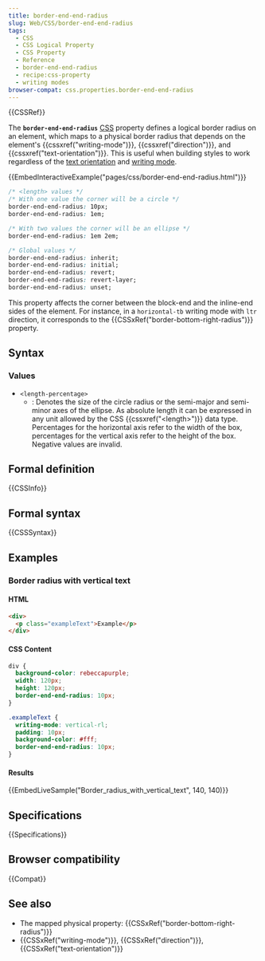```yaml
---
title: border-end-end-radius
slug: Web/CSS/border-end-end-radius
tags:
  - CSS
  - CSS Logical Property
  - CSS Property
  - Reference
  - border-end-end-radius
  - recipe:css-property
  - writing modes
browser-compat: css.properties.border-end-end-radius
---
```

{{CSSRef}}

The **`border-end-end-radius`** [CSS](/en-US/docs/Web/CSS) property defines a logical border radius on an element, which maps to a physical border radius that depends on the element's {{cssxref("writing-mode")}}, {{cssxref("direction")}}, and {{cssxref("text-orientation")}}. This is useful when building styles to work regardless of the [text orientation](/en-US/docs/Web/CSS/text-orientation) and [writing mode](/en-US/docs/Web/CSS/CSS_Writing_Modes).

{{EmbedInteractiveExample("pages/css/border-end-end-radius.html")}}

```css
/* <length> values */
/* With one value the corner will be a circle */
border-end-end-radius: 10px;
border-end-end-radius: 1em;

/* With two values the corner will be an ellipse */
border-end-end-radius: 1em 2em;

/* Global values */
border-end-end-radius: inherit;
border-end-end-radius: initial;
border-end-end-radius: revert;
border-end-end-radius: revert-layer;
border-end-end-radius: unset;
```

This property affects the corner between the block-end and the inline-end sides of the element. For instance, in a `horizontal-tb` writing mode with `ltr` direction, it corresponds to the {{CSSxRef("border-bottom-right-radius")}} property.

## Syntax

### Values

- `<length-percentage>`
  - : Denotes the size of the circle radius or the semi-major and semi-minor axes of the ellipse. As absolute length it can be expressed in any unit allowed by the CSS {{cssxref("&lt;length&gt;")}} data type. Percentages for the horizontal axis refer to the width of the box, percentages for the vertical axis refer to the height of the box. Negative values are invalid.

## Formal definition

{{CSSInfo}}

## Formal syntax

{{CSSSyntax}}

## Examples

### Border radius with vertical text

#### HTML

```html
<div>
  <p class="exampleText">Example</p>
</div>
```

#### CSS Content

```css
div {
  background-color: rebeccapurple;
  width: 120px;
  height: 120px;
  border-end-end-radius: 10px;
}

.exampleText {
  writing-mode: vertical-rl;
  padding: 10px;
  background-color: #fff;
  border-end-end-radius: 10px;
}
```

#### Results

{{EmbedLiveSample("Border_radius_with_vertical_text", 140, 140)}}

## Specifications

{{Specifications}}

## Browser compatibility

{{Compat}}

## See also

- The mapped physical property: {{CSSxRef("border-bottom-right-radius")}}
- {{CSSxRef("writing-mode")}}, {{CSSxRef("direction")}}, {{CSSxRef("text-orientation")}}
